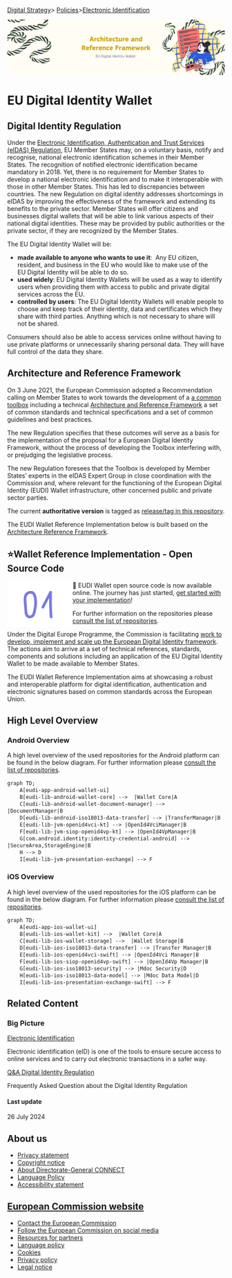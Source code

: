 
[Digital Strategy](https://digital-strategy.ec.europa.eu//en)> [Policies](https://digital-strategy.ec.europa.eu/en/policies)>[Electronic Identification](https://digital-strategy.ec.europa.eu//en/policies/electronic-identification)

![Digital Identity for all Europeans - A personal digital wallet for EU citizens and residents](https://raw.githubusercontent.com/eu-digital-identity-wallet/eudi-doc-architecture-and-reference-framework/main/docs/media/top-banner.png)

# EU Digital Identity Wallet 
## Digital Identity Regulation

Under the [Electronic Identification, Authentication and Trust Services (eIDAS) Regulation](https://digital-strategy.ec.europa.eu/en/policies/eidas-regulation), EU Member States may, on a voluntary basis, notify and recognise, national electronic identification schemes in their Member States. The recognition of notified electronic identification became mandatory in 2018.
Yet, there is no requirement for Member States to develop a national electronic identification and to make it interoperable with those in other Member States. This has led to discrepancies between countries.
The new Regulation on digital identity addresses shortcomings in eIDAS by improving the effectiveness of the framework and extending its benefits to the private sector.
Member States will offer citizens and businesses digital wallets that will be able to link various aspects of their national digital identities. These may be provided by public authorities or the private sector, if they are recognized by the Member States.

The EU Digital Identity Wallet will be:

* **made available to anyone who wants to use it**:  Any EU citizen, resident, and business in the EU who would like to make use of the EU Digital Identity will be able to do so.
* **used widely**: EU Digital Identity Wallets will be used as a way to identify users when providing them with access to public and private digital services across the EU.
* **controlled by users**: The EU Digital Identity Wallets will enable people to choose and keep track of their identity, data and certificates which they share with third parties. Anything which is not necessary to share will not be shared.

Consumers should also be able to access services online without having to use private platforms or unnecessarily sharing personal data. They will have full control of the data they share.

## Architecture and Reference Framework

On 3 June 2021, the European Commission adopted a Recommendation calling on Member States to work towards the development of a [a common toolbox](https://digital-strategy.ec.europa.eu/en/policies/eudi-wallet-toolbox) including a technical [Architecture and Reference Framework](https://github.com/eu-digital-identity-wallet/eudi-doc-architecture-and-reference-framework/blob/main/docs/arf.md) a set of common standards and technical specifications and a set of common guidelines and best practices.

The new Regulation specifies that these outcomes will serve as a basis for the implementation of the proposal for a European Digital Identity Framework, without the process of developing the Toolbox interfering with, or prejudging the legislative process.

The new Regulation foresees that the Toolbox is developed by Member States’ experts in the eIDAS Expert Group  in close coordination with the Commission and, where relevant for the functioning of the European
Digital Identity (EUDI) Wallet infrastructure, other concerned public and private sector parties.

The current **authoritative version** is tagged as [release/tag in this repository](https://github.com/eu-digital-identity-wallet/architecture-and-reference-framework/releases).

The EUDI Wallet Reference Implementation below is built based on the [Architecture Reference Framework](https://github.com/eu-digital-identity-wallet/eudi-doc-architecture-and-reference-framework/blob/main/docs/arf.md).

## ⭐Wallet Reference Implementation - Open Source Code

<img align="left" width="30%" src="https://raw.githubusercontent.com/eu-digital-identity-wallet/eudi-doc-architecture-and-reference-framework/main/docs/media/number1.png"/>

🚀 EUDI Wallet open source code is now available online. The journey has just started, [get started with your implementation](https://github.com/eu-digital-identity-wallet/.github/blob/main/profile/reference-implementation.md)! 

For further information on the repositories please [consult the list of repositories](https://github.com/orgs/eu-digital-identity-wallet/repositories).

Under the Digital Europe Programme, the Commission is facilitating [work to develop, implement and scale up the European Digital Identity framework](https://digital-strategy.ec.europa.eu/en/policies/eudi-wallet-implementation). The actions aim to arrive at a set of technical references, standards, components and solutions including an application of the EU Digital Identity Wallet to be made available to Member States.

The EUDI Wallet Reference Implementation aims at showcasing a robust and interoperable platform for digital identification, authentication and electronic signatures based on common standards across the European Union.

## High Level Overview

### Android Overview

A high level overview of the used repositories for the Android platform can be found in the below diagram. For further information please [consult the list of repositories](https://github.com/orgs/eu-digital-identity-wallet/repositories).

```mermaid
graph TD;
    A[eudi-app-android-wallet-ui]
    B[eudi-lib-android-wallet-core] -->  |Wallet Core|A 
    C[eudi-lib-android-wallet-document-manager] -->  |DocumentManager|B 
    D[eudi-lib-android-iso18013-data-transfer] --> |TransferManager|B 
    E[eudi-lib-jvm-openid4vci-kt] --> |OpenId4VciManager|B 
    F[eudi-lib-jvm-siop-openid4vp-kt] --> |OpenId4VpManager|B 
    G[com.android.identity:identity-credential-android] --> |SecureArea,StorageEngine|B 
    H --> D 
    I[eudi-lib-jvm-presentation-exchange] --> F 
```

### iOS Overview

A high level overview of the used repositories for the iOS platform can be found in the below diagram. For further information please [consult the list of repositories](https://github.com/orgs/eu-digital-identity-wallet/repositories).

```mermaid
graph TD;
    A[eudi-app-ios-wallet-ui]
    B[eudi-lib-ios-wallet-kit] -->  |Wallet Core|A 
    C[eudi-lib-ios-wallet-storage] -->  |Wallet Storage|B 
    D[eudi-lib-ios-iso18013-data-transfer] --> |Transfer Manager|B 
    E[eudi-lib-ios-openid4vci-swift] --> |OpenId4Vci Manager|B 
    F[eudi-lib-ios-siop-openid4vp-swift] --> |OpenId4Vp Manager|B 
    G[eudi-lib-ios-iso18013-security] --> |Mdoc Security|D 
    H[eudi-lib-ios-iso18013-data-model] --> |Mdoc Data Model|D 
    I[eudi-lib-ios-presentation-exchange-swift] --> F 
```

## Related Content

### Big Picture

[Electronic Identification](https://digital-strategy.ec.europa.eu//en/policies/electronic-identification)

Electronic identification (eID) is one of the tools to ensure secure access to online services and to carry out electronic transactions in a safer way.

[Q&A Digital Identity Regulation](https://digital-strategy.ec.europa.eu/en/faqs/qa-digital-identity-regulation-proposal)

Frequently Asked Question about the Digital Identity Regulation

#### Last update

26 July 2024

## About us

* [Privacy statement](https://digital-strategy.ec.europa.eu/en/pages/legal-notice#ecl-inpage-km0gfb8o)
* [Copyright notice ](https://digital-strategy.ec.europa.eu/en/pages/legal-notice#ecl-inpage-km0gezfs)
* [About Directorate-General CONNECT ](https://ec.europa.eu/info/departments/communications-networks-content-and-technology_en)
* [Language Policy ](https://digital-strategy.ec.europa.eu/en/pages/legal-notice#ecl-inpage-kyoexp6k)
* [Accessibility statement ](https://digital-strategy.ec.europa.eu/en/pages/accessibility)

## [European Commission website](https://commission.europa.eu/index_en)

* [Contact the European Commission](https://commission.europa.eu/about-european-commission/contact_en)
* [Follow the European Commission on social media ](https://european-union.europa.eu/contact-eu/social-media-channels_en#/search?page=0&institutions=european_commission)
* [Resources for partners](https://commission.europa.eu/resources-partners_en)
* [Language policy](https://commission.europa.eu/language-policy_en)
* [Cookies](https://commission.europa.eu/cookies_en)
* [Privacy policy](https://commission.europa.eu/privacy-policy_en)
* [Legal notice](https://commission.europa.eu/legal-notice_en)
